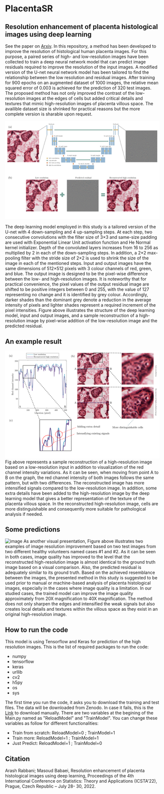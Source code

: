 # PlacentaSR
## Resolution enhancement of placenta histological images using deep learning
See the paper on [Arxiv](https://arxiv.org/abs/2208.00163).
In this repository, a method has been developed to improve the resolution of histological human placenta images. For this purpose, a paired series of high- and low-resolution images have been collected to train a deep neural network model that can predict image residuals required to improve the resolution of the input images. A modified version of the U-net neural network model has been tailored to find the relationship between the low resolution and residual images. After training for 900 epochs on an augmented dataset of 1000 images, the relative mean squared error of 0.003 is achieved for the prediction of 320 test images. The proposed method has not only improved the contrast of the low-resolution images at the edges of cells but added critical details and textures that mimic high-resolution images of placenta villous space. The availible dataset size is shrinked for practical reasons but the more complete version is sharable upon request. 

![image](Images/Slide1.PNG)

The deep learning model employed in this study is a tailored version of the U-net with 4 down-sampling and 4 up-sampling steps. At each step, two consecutive convolutions with the filter size of 3×3 and same-size padding are used with Exponential Linear Unit activation function and He Normal kernel initializer. Depth of the convoluted layers increases from 16 to 256 as multiplied by 2 in each of the down-sampling steps. In addition, a 2×2 max-pooling filter with the stride size of 2×2 is used to shrink the size of the image in each of the mentioned steps. 
Input and output images have the same dimensions of 512×512 pixels with 3 colour channels of red, green, and blue. The output image is designed to be the pixel-wise difference between the low- and high-resolution images. It is noteworthy that for practical convenience, the pixel values of the output residual image are shifted to be positive integers between 0 and 255, with the value of 127 representing no change and it is identified by grey colour. Accordingly, darker shades than the dominant grey denote a reduction in the average intensity of pixels and lighter shades represent a required increment of the pixel intensities. Figure above illustrates the structure of the deep learning model, input and output images, and a sample reconstruction of a high-resolution image by pixel-wise addition of the low-resolution image and the predicted residual. 


## An example result
![image](Images/Slide2.PNG)
Fig above represents a sample reconstruction of a high-resolution image based on a low-resolution input in addition to visualization of the red channel intensity variations. As it can be seen, when moving from point A to B on the graph, the red channel intensity of both images follows the same pattern, but with two differences. The reconstructed image has more intensified signals compared to the low-resolution image. In addition, some extra details have been added to the high-resolution image by the deep learning model that gives a better representation of the texture of the placenta villous space. In the reconstructed high-resolution image, cells are more distinguishable and consequently more suitable for pathological analysis if needed. 

## Some predictions
![image](Images/Slide3.PNG)
As another visual presentation, Figure above illustrates two examples of image resolution improvement based on two test images from two different healthy volunteers named cases #1 and #2. As it can be seen in both cases, image quality has improved to the level that the reconstructed high-resolution image is almost identical to the ground truth image based on a visual comparison. Also, the predicted residual is adequately similar to its ground truth. 
Based on the achieved resemblance between the images, the presented method in this study is suggested to be used prior to manual or machine-based analysis of placenta histological images, especially in the cases where image quality is a limitation. In our studied cases, the trained model can improve the image quality approximately from 20X magnification to 40X magnification. The method does not only sharpen the edges and intensified the weak signals but also creates local details and textures within the villous space as they exist in an original high-resolution image.

## How to run the code
This model is using Tensorflow and Keras for prediction of the high resolution images. This is the list of required packages to run the code: 
* numpy
* tensorflow
* keras
* urllib
* cv2
* h5py
* os
* sys

The first time you run the code, it asks you to download the training and test files. The data will be downloaded from Zenodo. In case it fails, this is the [Link](https://zenodo.org/record/6659509) to download manually. There are two variables at the begining of the Main.py named as "ReloadModel" and "TrainModel". You can change these variables as follow for different functionalities:

* Train from scratch: ReloadModel=0 ; TrainModel=1
* Train more: ReloadModel=1 ; TrainModel=1
* Just Predict: ReloadModel=1 ; TrainModel=0

## Citation
Arash Rabbani; Masoud Babaei, Resolution enhancement of placenta histological images using deep learning, Proceedings of the 4th International Conference on Statistics: Theory and Applications (ICSTA'22), Prague, Czech Republic – July 28- 30, 2022. 
